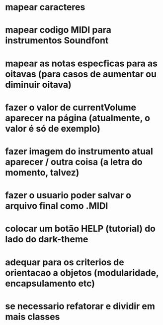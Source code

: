 # mapear caracteres

# mapear codigo MIDI para instrumentos Soundfont

# mapear as notas especficas para as oitavas (para casos de aumentar ou diminuir oitava)

# fazer o valor de currentVolume aparecer na página (atualmente, o valor é só de exemplo)

# fazer imagem do instrumento atual aparecer / outra coisa (a letra do momento, talvez)

# fazer o usuario poder salvar o arquivo final como .MIDI

# colocar um botão HELP (tutorial) do lado do dark-theme

# adequar para os criterios de orientacao a objetos (modularidade, encapsulamento etc)

# se necessario refatorar e dividir em mais classes